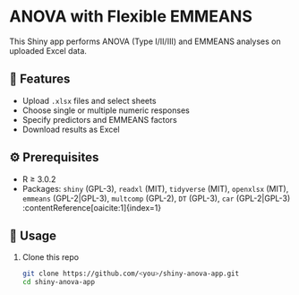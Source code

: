 # ANOVA with Flexible EMMEANS

This Shiny app performs ANOVA (Type I/II/III) and EMMEANS analyses on uploaded Excel data.

## 🎯 Features
- Upload `.xlsx` files and select sheets  
- Choose single or multiple numeric responses  
- Specify predictors and EMMEANS factors  
- Download results as Excel

## ⚙️ Prerequisites
- R ≥ 3.0.2  
- Packages: `shiny` (GPL-3), `readxl` (MIT), `tidyverse` (MIT), `openxlsx` (MIT),  
  `emmeans` (GPL-2|GPL-3), `multcomp` (GPL-2), `DT` (GPL-3), `car` (GPL-2|GPL-3) :contentReference[oaicite:1]{index=1}

## 🚀 Usage
1. Clone this repo  
   ```bash
   git clone https://github.com/<you>/shiny-anova-app.git
   cd shiny-anova-app

